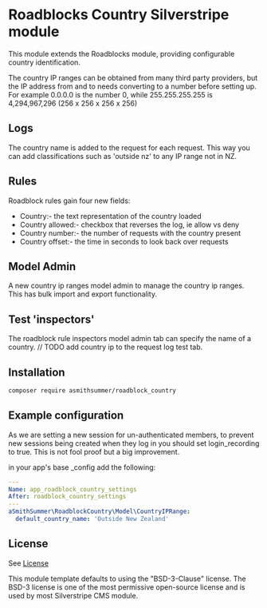 # Roadblocks Country Silverstripe module

This module extends the Roadblocks module, providing configurable country identification.

The country IP ranges can be obtained from many third party providers, but the IP address from and to needs converting to a number before setting up.
For example 0.0.0.0 is the number 0, while 255.255.255.255 is 4,294,967,296 (256 x 256 x 256 x 256)

## Logs
The country name is added to the request for each request. This way you can add classifications such as 'outside nz' to any IP range not in NZ.

## Rules

Roadblock rules gain four new fields:
- Country:- the text representation of the country loaded
- Country allowed:- checkbox that reverses the log, ie allow vs deny
- Country number:- the number of requests with the country present
- Country offset:- the time in seconds to look back over requests

## Model Admin

A new country ip ranges model admin to manage the country ip ranges. This has bulk import and export functionality.

## Test 'inspectors'

The roadblock rule inspectors model admin tab can specify the name of a country.
// TODO add country ip to the request log test tab.

## Installation

```sh
composer require asmithsummer/roadblock_country
```

## Example configuration

As we are setting a new session for un-authenticated members, to prevent new sessions being created when they log in you should set login_recording to true. This is not fool proof but a big improvement.

in your app's base _config add the following:

```yaml
---
Name: app_roadblock_country_settings
After: roadblock_country_settings
---
aSmithSummer\RoadblockCountry\Model\CountryIPRange:
  default_country_name: 'Outside New Zealand'
```

## License

See [License](LICENSE.md)

This module template defaults to using the "BSD-3-Clause" license. The BSD-3 license is one of the most
permissive open-source license and is used by most Silverstripe CMS module.
